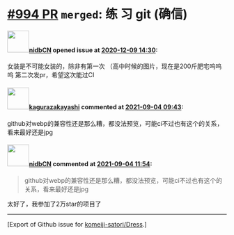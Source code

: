 # [\#994 PR](https://github.com/komeiji-satori/Dress/pull/994) `merged`: 练 习 git (确信)

#### <img src="https://avatars.githubusercontent.com/u/36162655?u=b7b04c62ab296d27cf3d44d6169593c39a0d1f0c&v=4" width="50">[nidbCN](https://github.com/nidbCN) opened issue at [2020-12-09 14:30](https://github.com/komeiji-satori/Dress/pull/994):

女装是不可能女装的，除非有第一次
（高中时候的图片，现在是200斤肥宅呜呜呜
第二次发pr，希望这次能过CI

#### <img src="https://avatars.githubusercontent.com/u/2824841?u=b6e28fbc3f5ac12daf4b9a169194996ca20b57fb&v=4" width="50">[kagurazakayashi](https://github.com/kagurazakayashi) commented at [2021-09-04 09:43](https://github.com/komeiji-satori/Dress/pull/994#issuecomment-912943684):

github对webp的兼容性还是那么糟，都没法预览，可能ci不过也有这个的关系，看来最好还是jpg

#### <img src="https://avatars.githubusercontent.com/u/36162655?u=b7b04c62ab296d27cf3d44d6169593c39a0d1f0c&v=4" width="50">[nidbCN](https://github.com/nidbCN) commented at [2021-09-04 11:54](https://github.com/komeiji-satori/Dress/pull/994#issuecomment-912961451):

> github对webp的兼容性还是那么糟，都没法预览，可能ci不过也有这个的关系，看来最好还是jpg

太好了，我参加了2万star的项目了


-------------------------------------------------------------------------------



[Export of Github issue for [komeiji-satori/Dress](https://github.com/komeiji-satori/Dress).]

